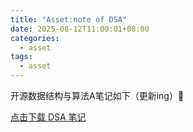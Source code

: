 ```yaml
---
title: "Asset:note of DSA"
date: 2025-08-12T11:00:01+08:00
categories: 
  - asset
tags:
  - asset
---
```


开源数据结构与算法A笔记如下（更新ing）🥰

[点击下载 DSA 笔记](/_pdfs/SSAnote.pdf)